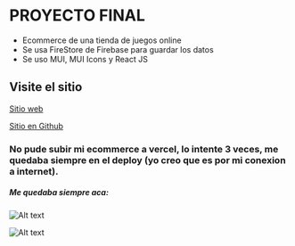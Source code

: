 # PROYECTO FINAL

- Ecommerce de una tienda de juegos online
- Se usa FireStore de Firebase para guardar los datos
- Se uso MUI, MUI Icons y React JS

## Visite el sitio

[Sitio web](https://github.com/BarabasAxel/ProyectoFinal.git)

[Sitio en Github](https://github.com/BarabasAxel/ProyectoFinal.git)


### No pude subir mi ecommerce a vercel, lo intente 3 veces, me quedaba siempre en el deploy (yo creo que es por mi conexion a internet).

##### Me quedaba siempre aca:
![Alt text](https://res.cloudinary.com/dcfsspuhw/image/upload/v1689389097/vercel_zqdads.png)

![Alt text](https://res.cloudinary.com/dcfsspuhw/image/upload/v1689389609/vencel2_o9lnc8.png)